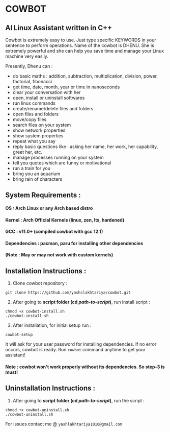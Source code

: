 # COWBOT  
## AI Linux Assistant written in C++

Cowbot is extremely easy to use. Just type specific KEYWORDS in your sentence to perform operations. Name of the cowbot is DHENU. She is extremely powerful and she can help you save time and manage your Linux machine very easily.

Presently, Dhenu can :

* do basic maths : addition, subtraction, multiplication, division, power, factorial, fibonacci
* get time, date, month, year or time in nanoseconds
* clear your conversation with her
* open, install or uninstall softwares
* run linux commands
* create/rename/delete files and folders
* open files and folders
* move/copy files
* search files on your system
* show network properties
* show system properties
* repeat what you say
* reply basic questions like : asking her name, her work, her capability, greet her, etc.
* manage processes running on your system
* tell you quotes which are funny or motivational
* run a train for you
* bring you an aquarium
* bring rain of characters

## System Requirements :
#### OS : Arch Linux or any Arch based distro


#### Kernel : Arch Official Kernels (linux, zen, lts, hardened)


#### GCC : v11.0+ (compiled cowbot with gcc 12.1)


#### Dependencies : pacman, paru for installing other dependencies


#### (Note : May or may not work with custom kernels)


## Installation Instructions :
1. Clone cowbot repository :
~~~
git clone https://github.com/yashslakhtariya/cowbot.git
~~~
2. After going to **script folder (cd *path-to-script*)**, run install script :
~~~
chmod +x cowbot-install.sh
./cowbot-install.sh
~~~
3. After installation, for initial setup run :
~~~
cowbot-setup
~~~

It will ask for your user password for installing dependencies. If no error occurs, cowbot is ready. Run ```cowbot``` command anytime to get your assistant!

#### Note : cowbot won't work properly without its dependencies. So step-3 is must! 

## Uninstallation Instructions :
1. After going to **script folder (cd *path-to-script*)**, run the script :
~~~
chmod +x cowbot-uninstall.sh
./cowbot-uninstall.sh
~~~

For issues contact me @ `yashlakhtariya1010@gmail.com`
